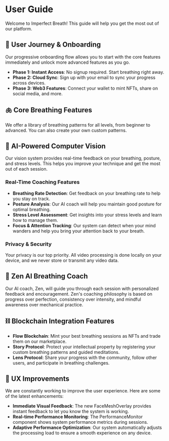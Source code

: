 # User Guide

Welcome to Imperfect Breath! This guide will help you get the most out of our platform.

## 🚀 User Journey & Onboarding

Our progressive onboarding flow allows you to start with the core features immediately and unlock more advanced features as you go.

- **Phase 1: Instant Access**: No signup required. Start breathing right away.
- **Phase 2: Cloud Sync**: Sign up with your email to sync your progress across devices.
- **Phase 3: Web3 Features**: Connect your wallet to mint NFTs, share on social media, and more.

## 🫁 Core Breathing Features

We offer a library of breathing patterns for all levels, from beginner to advanced. You can also create your own custom patterns.

## 🎯 AI-Powered Computer Vision

Our vision system provides real-time feedback on your breathing, posture, and stress levels. This helps you improve your technique and get the most out of each session.

### Real-Time Coaching Features

- **Breathing Rate Detection**: Get feedback on your breathing rate to help you stay on track.
- **Posture Analysis**: Our AI coach will help you maintain good posture for optimal breathing.
- **Stress Level Assessment**: Get insights into your stress levels and learn how to manage them.
- **Focus & Attention Tracking**: Our system can detect when your mind wanders and help you bring your attention back to your breath.

### Privacy & Security

Your privacy is our top priority. All video processing is done locally on your device, and we never store or transmit any video data.

## 🤖 Zen AI Breathing Coach

Our AI coach, Zen, will guide you through each session with personalized feedback and encouragement. Zen's coaching philosophy is based on progress over perfection, consistency over intensity, and mindful awareness over mechanical practice.

## ⛓️ Blockchain Integration Features

- **Flow Blockchain**: Mint your best breathing sessions as NFTs and trade them on our marketplace.
- **Story Protocol**: Protect your intellectual property by registering your custom breathing patterns and guided meditations.
- **Lens Protocol**: Share your progress with the community, follow other users, and participate in breathing challenges.

## 🎨 UX Improvements

We are constantly working to improve the user experience. Here are some of the latest enhancements:

- **Immediate Visual Feedback**: The new FaceMeshOverlay provides instant feedback to let you know the system is working.
- **Real-time Performance Monitoring**: The PerformanceMonitor component shows system performance metrics during sessions.
- **Adaptive Performance Optimization**: Our system automatically adjusts the processing load to ensure a smooth experience on any device.
